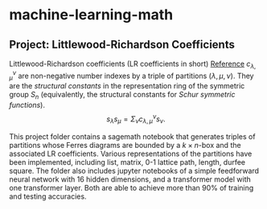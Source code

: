 # machine-learning-math

## Project: Littlewood-Richardson Coefficients

Littlewood-Richardson coefficients (LR coefficients in short) [Reference](https://www.symmetricfunctions.com/littlewoodRichardson.htm) $c_{\lambda, \mu}^\nu$ are non-negative number indexes by a triple of partitions $(\lambda, \mu, \nu)$. They are the *structural constants* in the representation ring of the symmetric group $S_n$ (equivalently, the structural constants for *Schur symmetric functions*). $$s_\lambda s_\mu = \Sigma_{\nu}c_{\lambda, \mu}^\nu s_\nu.$$

This project folder contains a sagemath notebook that generates triples of partitions whose Ferres diagrams are bounded by a $k\times n$-box and the associated LR coefficients. Various representations of the partitions have been implemented, including list, matrix, 0-1 lattice path, length, durfee square. The folder also includes jupyter notebooks of a simple feedforward neural network with 16 hidden dimensions, and a transformer model with one transformer layer. Both are able to achieve more than 90% of training and testing accuracies. 
